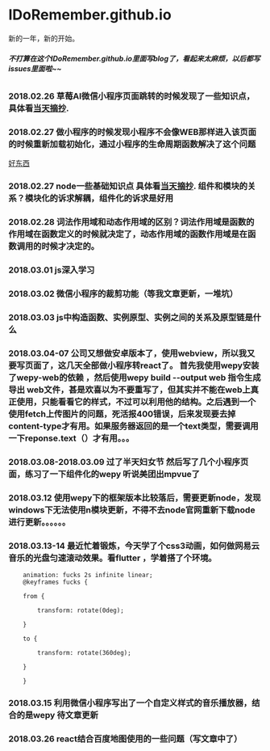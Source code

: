 # IDoRemember.github.io
新的一年，新的开始。



######  **不打算在这个IDoRemember.github.io里面写blog了，看起来太麻烦，以后都写issues里面啦~~**






































### 2018.02.26 草莓AI微信小程序页面跳转的时候发现了一些知识点，具体看[当天摘抄](https://idoremember.github.io/%E5%BE%AE%E4%BF%A1%E5%B0%8F%E7%A8%8B%E5%BA%8F%E9%A1%B5%E9%9D%A2%E8%B7%B3%E8%BD%AC%E4%B8%89%E7%A7%8D%E6%96%B9%E5%BC%8F%E7%9A%84%E5%8C%BA%E5%88%AB/).
### 2018.02.27 做小程序的时候发现小程序不会像WEB那样进入该页面的时候重新加载初始化，通过小程序的生命周期函数解决了这个问题
[好东西](https://segmentfault.com/a/1190000013331105?utm_source=index-hottest#articleHeader20)
### 2018.02.27 node一些基础知识点 具体看[当天摘抄](https://idoremember.github.io/Node.js%E7%9A%84%E4%B8%80%E4%BA%9B%E5%9F%BA%E7%A1%80%E6%A6%82%E5%BF%B5/). 组件和模块的关系？模块化的诉求解耦，组件化的诉求是好用
### 2018.02.28 词法作用域和动态作用域的区别？词法作用域是函数的作用域在函数定义的时候就决定了，动态作用域的函数作用域是在函数调用的时候才决定的。
### 2018.03.01 js深入学习
### 2018.03.02 微信小程序的裁剪功能（等我文章更新，一堆坑）
### 2018.03.03 js中构造函数、实例原型、实例之间的关系及原型链是什么
### 2018.03.04-07 公司又想做安卓版本了，使用webview，所以我又要写页面了，这几天全部做小程序转react了。 首先我使用wepy安装了wepy-web的依赖 ，然后使用wepy build --output web 指令生成导出 web文件，甚是欢喜以为不要重写了，但其实并不能在web上真正使用，只能看看它的样式，不过可以利用他的结构。之后遇到一个使用fetch上传图片的问题，死活报400错误，后来发现要去掉content-type才有用。如果服务器返回的是一个text类型，需要调用一下reponse.text（）才有用。。。
### 2018.03.08-2018.03.09  过了半天妇女节 然后写了几个小程序页面，练习了一下组件化的wepy 听说美团出mpvue了
### 2018.03.12 使用wepy下的框架版本比较落后，需要更新node，发现windows下无法使用n模块更新，不得不去node官网重新下载node进行更新。。。。。。
### 2018.03.13-14 最近忙着锻炼，今天学了个css3动画，如何做网易云音乐的光盘匀速滚动效果。看flutter ，学着搭了个环境。
```
    animation: fucks 2s infinite linear;
    @keyframes fucks {

    from {

        transform: rotate(0deg);

    }

    to {

        transform: rotate(360deg);

    }

    }
```
### 2018.03.15 利用微信小程序写出了一个自定义样式的音乐播放器，结合的是wepy 待文章更新

### 2018.03.26 react结合百度地图使用的一些问题（写文章中了）
